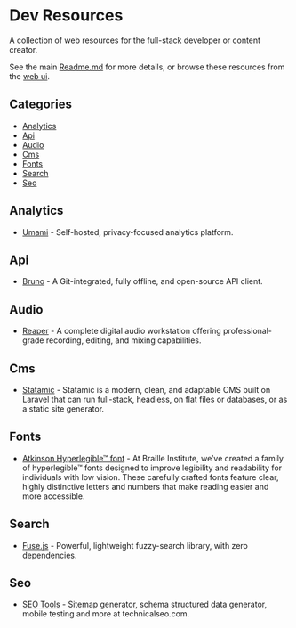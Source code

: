 # Dev Resources

A collection of web resources for the full-stack developer or content creator.

See the main [Readme.md](./Readme.md) for more details, or browse these resources from the [web ui](https://resources.mytchall.dev/).

## Categories

- [Analytics](#analytics)
- [Api](#api)
- [Audio](#audio)
- [Cms](#cms)
- [Fonts](#fonts)
- [Search](#search)
- [Seo](#seo)

## Analytics

- [Umami](https://umami.is) - Self-hosted, privacy-focused analytics platform.


## Api

- [Bruno](https://www.usebruno.com/) - A Git-integrated, fully offline, and open-source API client.


## Audio

- [Reaper](https://www.reaper.fm/) - A complete digital audio workstation offering professional-grade recording, editing, and mixing capabilities.


## Cms

- [Statamic](https://statamic.com) - Statamic is a modern, clean, and adaptable CMS built on Laravel that can run full-stack, headless, on flat files or databases, or as a static site generator.


## Fonts

- [Atkinson Hyperlegible™ font](https://www.brailleinstitute.org/freefont/) - At Braille Institute, we’ve created a family of hyperlegible™ fonts designed to improve legibility and readability for individuals with low vision. These carefully crafted fonts feature clear, highly distinctive letters and numbers that make reading easier and more accessible.


## Search

- [Fuse.js](https://www.fusejs.io/) - Powerful, lightweight fuzzy-search library, with zero dependencies.


## Seo

- [SEO Tools](https://technicalseo.com/tools/) - Sitemap generator, schema structured data generator, mobile testing and more at technicalseo.com.


